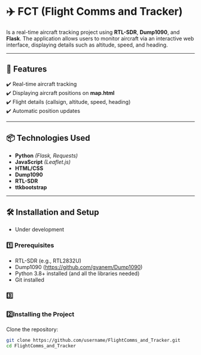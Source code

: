 # ✈️ **FCT** (Flight Comms and Tracker)

Is a real-time aircraft tracking project using **RTL-SDR**, **Dump1090**, and **Flask**. The application allows users to monitor aircraft via an interactive web interface, displaying details such as altitude, speed, and heading.

---

## 🚀 Features
✔️ Real-time aircraft tracking  
✔️ Displaying aircraft positions on **map.html**  
✔️ Flight details (callsign, altitude, speed, heading)    
✔️ Automatic position updates  

---

## 📦 Technologies Used
- **Python** *(Flask, Requests)*
- **JavaScript** *(Leaflet.js)*
- **HTML/CSS**
- **Dump1090**
- **RTL-SDR**
- **ttkbootstrap**
  
---

## 🛠️ Installation and Setup

- Under development
  
### 1️⃣ Prerequisites
- RTL-SDR (e.g., RTL2832U)
- Dump1090 (https://github.com/gvanem/Dump1090)
- Python 3.8+ installed (and all the libraries needed)
- Git installed

  
### 3️⃣

### 2️⃣Installing the Project
Clone the repository:
```sh
git clone https://github.com/username/FlightComms_and_Tracker.git
cd FlightComms_and_Tracker
